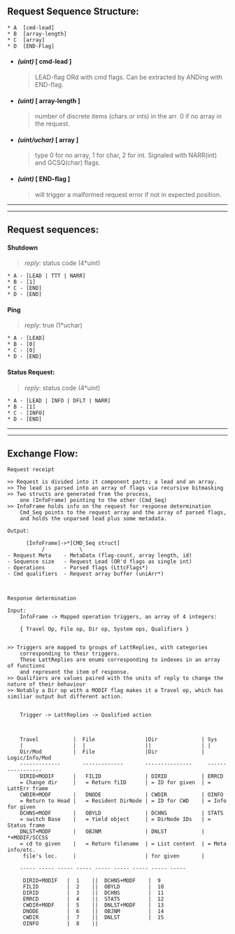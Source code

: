 Request Sequence Structure:
----------------------------------
    * A  [cmd-lead]      
    * B  [array-length]
    * C  [array]
    * D  [END-Flag]

-  #### _(uint)_       [ cmd-lead ]
   > LEAD-flag ORd with cmd flags. Can be extracted by ANDing with END-flag.
- #### _(uint)_       [ array-length ]
   > number of discrete items (chars or ints) in the arr. 0 if no array in the request.
- #### _(uint/uchar)_ [ array ]
   > type 0 for no array, 1 for char, 2 for int. Signaled with NARR(int) and GCSQ(char) flags.
- #### _(uint)_       [ END-flag ]
   > will trigger a malformed request error if not in expected position.

--------------------------------- 


--------------------------------- 

Request sequences:
----------------------------------

#### Shutdown
>   _reply_: status code (4*uint)

    * A - [LEAD | TTT | NARR]
    * B - [1]
    * C - [END]
    * D - [END]


#### Ping 
>  _reply_: true (1*uchar)

    * A - [LEAD]
    * B - [0]
    * C - [0]
    * D - [END]


#### Status Request:
>   _reply_: status code (4*uint)


    * A - [LEAD | INFO | DFLT | NARR]
    * B - [1]
    * C - [INFO]
    * D - [END]


--------------------------------- 


--------------------------------- 

Exchange Flow:
--------------------------------- 

    Request receipt 
    
    >> Request is divided into it component parts; a lead and an array.
    >> The lead is parsed into an array of flags via recursive bitmasking
    >> Two structs are generated from the process, 
        one (InfoFrame) pointing to the other (Cmd_Seq)
    >> InfoFrame holds info on the request for response determination
        Cmd_Seq points to the request array and the array of parsed flags,
        and holds the unparsed lead plus some metadata.

    Output:

          [InfoFrame]->*[CMD_Seq struct]
               /           \
    - Request Meta    - MetaData (flag-count, array length, id)
    - Sequence size   - Request Lead (OR'd flags as single int)
    - Operations      - Parsed flags (LttcFlags*)
    - Cmd qualifiers  - Request array buffer (uniArr*)
    


    Response determination

    Input:
        InfoFrame -> Mapped operation triggers, an array of 4 integers: 

        { Travel Op, File op, Dir op, System ops, Qualifiers } 


    >> Triggers are mapped to groups of LattReplies, with categories
        corresponding to their triggers. 
        These LattReplies are enums corresponding to indexes in an array of functions
        and represent the item of response.
    >> Qualifiers are values paired with the units of reply to change the nature of their behaviour
    >> Notably a Dir op with a MODIF flag makes it a Travel op, which has similiar output but different action.
        

        Trigger -> LattReplies -> Qualified action


                
        Travel           |  File                |Dir              | Sys
        |                |  |                   ||                | |
        Dir/Mod          |  File                |Dir              | Logic/Info/Mod 
        -------------       -------------       ---------------     -----------------
        DIRID+MODIF      |   FILID              | DIRID           | ERRCD                          
        = Change dir     |   = Return fiID      | = ID for given  | = LattErr frame
        CWDIR+MODF       |   DNODE              | CWDIR           | OINFO    
        = Return to Head |   = Resident DirNode | = ID for CWD    | = Info for given              
        DCHNS+MODF       |   OBYLD              | DCHNS           | STATS         
        = switch Base    |   = Yield object     | = DirNode IDs   | = Status frame
        DNLST+MODF       |   OBJNM              | DNLST           | *+MODIF/SCCSS
        = cd to given    |   = Return filename  | = List content  | = Meta info/etc.   
         file's loc.     |                      | for given       |              
            
        ----- ----- ----- ----- ----- ----- ----- ----- -----        

         DIRID+MODIF   |  1    ||  DCHNS+MODF    |  9  
         FILID         |  2    ||  OBYLD         |  10 
         DIRID         |  3    ||  DCHNS         |  11 
         ERRCD         |  4    ||  STATS         |  12 
         CWDIR+MODF    |  5    ||  DNLST+MODF    |  13 
         DNODE         |  6    ||  OBJNM         |  14 
         CWDIR         |  7    ||  DNLST         |  15
         OINFO         |  8    ||    
       
       